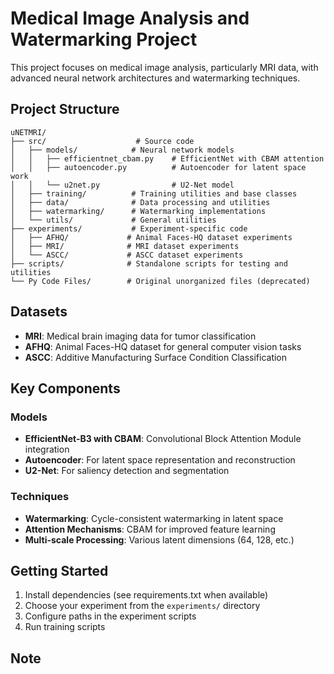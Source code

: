 # Medical Image Analysis and Watermarking Project

This project focuses on medical image analysis, particularly MRI data, with advanced neural network architectures and watermarking techniques.

## Project Structure

```
uNETMRI/
├── src/                    # Source code
│   ├── models/            # Neural network models
│   │   ├── efficientnet_cbam.py    # EfficientNet with CBAM attention
│   │   ├── autoencoder.py          # Autoencoder for latent space work
│   │   └── u2net.py                # U2-Net model
│   ├── training/          # Training utilities and base classes
│   ├── data/              # Data processing and utilities
│   ├── watermarking/      # Watermarking implementations
│   └── utils/             # General utilities
├── experiments/           # Experiment-specific code
│   ├── AFHQ/             # Animal Faces-HQ dataset experiments
│   ├── MRI/              # MRI dataset experiments
│   └── ASCC/             # ASCC dataset experiments
├── scripts/              # Standalone scripts for testing and utilities
└── Py Code Files/        # Original unorganized files (deprecated)
```

## Datasets

- **MRI**: Medical brain imaging data for tumor classification
- **AFHQ**: Animal Faces-HQ dataset for general computer vision tasks
- **ASCC**: Additive Manufacturing Surface Condition Classification

## Key Components

### Models

- **EfficientNet-B3 with CBAM**: Convolutional Block Attention Module integration
- **Autoencoder**: For latent space representation and reconstruction
- **U2-Net**: For saliency detection and segmentation

### Techniques

- **Watermarking**: Cycle-consistent watermarking in latent space
- **Attention Mechanisms**: CBAM for improved feature learning
- **Multi-scale Processing**: Various latent dimensions (64, 128, etc.)

## Getting Started

1. Install dependencies (see requirements.txt when available)
2. Choose your experiment from the `experiments/` directory
3. Configure paths in the experiment scripts
4. Run training scripts

## Note
